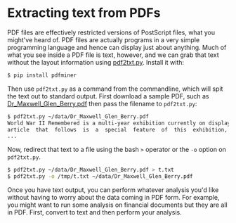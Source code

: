 # Extracting text from PDFs

PDF files are effectively restricted versions of PostScript files, what you might've heard of. PDF files are actually programs in a very simple programming language and hence can display just about anything. Much of what you see inside a PDF file is text, however, and we can grab that text without the layout information using [pdf2txt.py](https://euske.github.io/pdfminer/). Install it with:
 
```bash
$ pip install pdfminer
```

Then use `pdf2txt.py` as a command from the commandline, which will spit the text out to standard output. First download a sample PDF, such as [Dr_Maxwell_Glen_Berry.pdf](https://www.eisenhower.archives.gov/education/articles/Dr_Maxwell_Glen_Berry.pdf) then pass the filename to `pdf2txt.py`:

```bash
$ pdf2txt.py ~/data/Dr_Maxwell_Glen_Berry.pdf
World War II Remembered is a multi-year exhibition currently on display at the Eisenhower Presidential Museum.  The 
article  that  follows  is  a  special  feature  of  this  exhibition,  the  sixth  in  a  series  created  to  honor  and  educate  about  the 
...
```

Now, redirect that text to a file using the bash `>`  operator or the `-o` option on `pdf2txt.py`.

```bash
$ pdf2txt.py ~/data/Dr_Maxwell_Glen_Berry.pdf > t.txt
$ pdf2txt.py -o /tmp/t.txt ~/data/Dr_Maxwell_Glen_Berry.pdf
```

Once you have text output, you can perform whatever analysis you'd like without having to worry about the data coming in PDF form. For example, you might want to run some analysis on financial documents but they are all in PDF. First, convert to text and then perform your analysis.